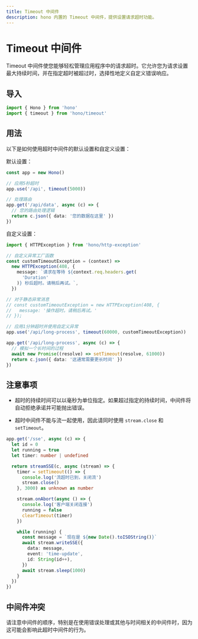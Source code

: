 ```yaml
---
title: Timeout 中间件
description: hono 内置的 Timeout 中间件，提供设置请求超时功能。
---
```


# Timeout 中间件

Timeout 中间件使您能够轻松管理应用程序中的请求超时。它允许您为请求设置最大持续时间，并在指定超时被超过时，选择性地定义自定义错误响应。

## 导入

```ts
import { Hono } from 'hono'
import { timeout } from 'hono/timeout'
```

## 用法

以下是如何使用超时中间件的默认设置和自定义设置：

默认设置：

```ts
const app = new Hono()

// 应用5秒超时
app.use('/api', timeout(5000))

// 处理路由
app.get('/api/data', async (c) => {
  // 您的路由处理逻辑
  return c.json({ data: '您的数据在这里' })
})
```

自定义设置：

```ts
import { HTTPException } from 'hono/http-exception'

// 自定义异常工厂函数
const customTimeoutException = (context) =>
  new HTTPException(408, {
    message: `请求在等待 ${context.req.headers.get(
      'Duration'
    )} 秒后超时。请稍后再试。`,
  })

// 对于静态异常消息
// const customTimeoutException = new HTTPException(408, {
//   message: '操作超时。请稍后再试。'
// });

// 应用1分钟超时并使用自定义异常
app.use('/api/long-process', timeout(60000, customTimeoutException))

app.get('/api/long-process', async (c) => {
  // 模拟一个长时间的过程
  await new Promise((resolve) => setTimeout(resolve, 61000))
  return c.json({ data: '这通常需要更长时间' })
})
```

## 注意事项

- 超时的持续时间可以以毫秒为单位指定。如果超过指定的持续时间，中间件将自动拒绝承诺并可能抛出错误。

- 超时中间件不能与流一起使用，因此请同时使用 `stream.close` 和 `setTimeout`。

```ts
app.get('/sse', async (c) => {
  let id = 0
  let running = true
  let timer: number | undefined

  return streamSSE(c, async (stream) => {
    timer = setTimeout(() => {
      console.log('流超时已到，关闭流')
      stream.close()
    }, 3000) as unknown as number

    stream.onAbort(async () => {
      console.log('客户端关闭连接')
      running = false
      clearTimeout(timer)
    })

    while (running) {
      const message = `现在是 ${new Date().toISOString()}`
      await stream.writeSSE({
        data: message,
        event: 'time-update',
        id: String(id++),
      })
      await stream.sleep(1000)
    }
  })
})
```

## 中间件冲突

请注意中间件的顺序，特别是在使用错误处理或其他与时间相关的中间件时，因为这可能会影响此超时中间件的行为。

